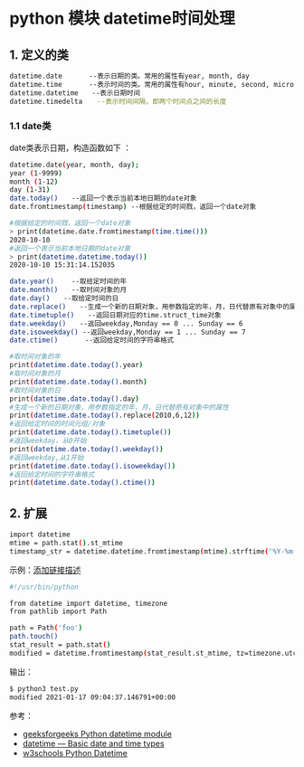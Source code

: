 #  python 模块 datetime时间处理

##  1. 定义的类　

```bash
datetime.date　　　　--表示日期的类。常用的属性有year, month, day
datetime.time　　　　--表示时间的类。常用的属性有hour, minute, second, microsecond
datetime.datetime　　--表示日期时间
datetime.timedelta　  --表示时间间隔，即两个时间点之间的长度
```

### 1.1 date类
date类表示日期，构造函数如下 ：

```bash
datetime.date(year, month, day);
year (1-9999)
month (1-12)
day (1-31)
date.today()　　--返回一个表示当前本地日期的date对象
date.fromtimestamp(timestamp) --根据给定的时间戮，返回一个date对象
```

```bash
#根据给定的时间戮，返回一个date对象
> print(datetime.date.fromtimestamp(time.time()))
2020-10-10
#返回一个表示当前本地日期的date对象
> print(datetime.datetime.today())
2020-10-10 15:31:14.152035
```


```bash
date.year() 　　--取给定时间的年
date.month()　　--取时间对象的月
date.day()　　--取给定时间的日
date.replace()　　--生成一个新的日期对象，用参数指定的年，月，日代替原有对象中的属性
date.timetuple()　　--返回日期对应的time.struct_time对象
date.weekday()　　--返回weekday,Monday == 0 ... Sunday == 6
date.isoweekday() --返回weekday,Monday == 1 ... Sunday == 7
date.ctime()　　　　--返回给定时间的字符串格式
```

```bash
#取时间对象的年
print(datetime.date.today().year)
#取时间对象的月
print(datetime.date.today().month)
#取时间对象的日
print(datetime.date.today().day)
#生成一个新的日期对象，用参数指定的年，月，日代替原有对象中的属性
print(datetime.date.today().replace(2010,6,12))
#返回给定时间的时间元组/对象
print(datetime.date.today().timetuple())
#返回weekday，从0开始
print(datetime.date.today().weekday())
#返回weekday,从1开始
print(datetime.date.today().isoweekday())
#返回给定时间的字符串格式
print(datetime.date.today().ctime())
```

## 2. 扩展
```bash
import datetime
mtime = path.stat().st_mtime
timestamp_str = datetime.datetime.fromtimestamp(mtime).strftime('%Y-%m-%d-%H:%M')
```
示例：[添加链接描述](https://www.w3schools.com/python/python_datetime.asp)

```bash
#!/usr/bin/python

from datetime import datetime, timezone
from pathlib import Path

path = Path('foo')
path.touch()
stat_result = path.stat()
modified = datetime.fromtimestamp(stat_result.st_mtime, tz=timezone.utc)
```

输出：

```bash
$ python3 test.py 
modified 2021-01-17 09:04:37.146791+00:00
```

参考：

 - [geeksforgeeks Python datetime module](https://www.geeksforgeeks.org/python-datetime-module/)
 - [datetime — Basic date and time types](https://docs.python.org/3/library/datetime.html)
 - [w3schools Python Datetime](https://www.w3schools.com/python/python_datetime.asp)
